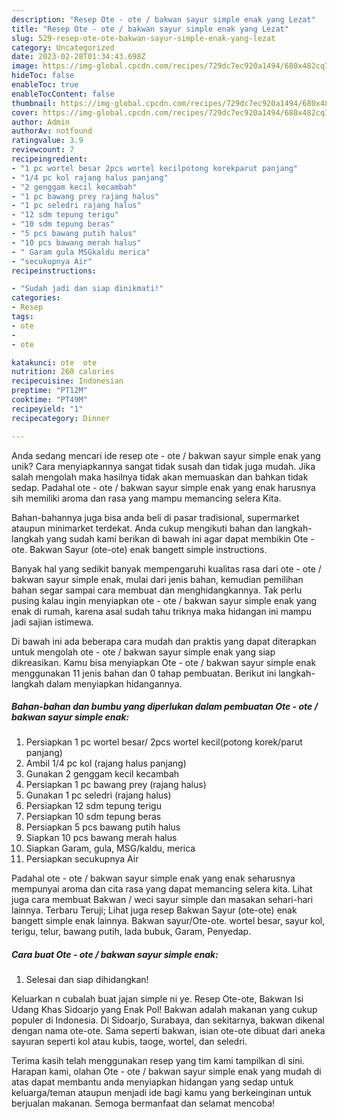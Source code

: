 ```yaml
---
description: "Resep Ote - ote / bakwan sayur simple enak yang Lezat"
title: "Resep Ote - ote / bakwan sayur simple enak yang Lezat"
slug: 529-resep-ote-ote-bakwan-sayur-simple-enak-yang-lezat
category: Uncategorized
date: 2023-02-28T01:34:43.698Z
image: https://img-global.cpcdn.com/recipes/729dc7ec920a1494/680x482cq70/ote-ote-bakwan-sayur-simple-enak-foto-resep-utama.jpg
hideToc: false
enableToc: true
enableTocContent: false
thumbnail: https://img-global.cpcdn.com/recipes/729dc7ec920a1494/680x482cq70/ote-ote-bakwan-sayur-simple-enak-foto-resep-utama.jpg
cover: https://img-global.cpcdn.com/recipes/729dc7ec920a1494/680x482cq70/ote-ote-bakwan-sayur-simple-enak-foto-resep-utama.jpg
author: Admin
authorAv: notfound
ratingvalue: 3.9
reviewcount: 7
recipeingredient:
- "1 pc wortel besar 2pcs wortel kecilpotong korekparut panjang"
- "1/4 pc kol rajang halus panjang"
- "2 genggam kecil kecambah"
- "1 pc bawang prey rajang halus"
- "1 pc seledri rajang halus"
- "12 sdm tepung terigu"
- "10 sdm tepung beras"
- "5 pcs bawang putih halus"
- "10 pcs bawang merah halus"
- " Garam gula MSGkaldu merica"
- "secukupnya Air"
recipeinstructions:

- "Sudah jadi dan siap dinikmati!"
categories:
- Resep
tags:
- ote
- 
- ote

katakunci: ote  ote 
nutrition: 260 calories
recipecuisine: Indonesian
preptime: "PT12M"
cooktime: "PT49M"
recipeyield: "1"
recipecategory: Dinner

---
```





Anda sedang mencari ide resep ote - ote / bakwan sayur simple enak yang unik? Cara menyiapkannya sangat tidak susah dan tidak juga mudah. Jika salah mengolah maka hasilnya tidak akan memuaskan dan bahkan tidak sedap. Padahal ote - ote / bakwan sayur simple enak yang enak harusnya sih memiliki aroma dan rasa yang mampu memancing selera Kita.





Bahan-bahannya juga bisa anda beli di pasar tradisional, supermarket ataupun minimarket terdekat. Anda cukup mengikuti bahan dan langkah-langkah yang sudah kami berikan di bawah ini agar dapat membikin Ote - ote. Bakwan Sayur (ote-ote) enak bangett simple instructions.

Banyak hal yang sedikit banyak mempengaruhi kualitas rasa dari ote - ote / bakwan sayur simple enak, mulai dari jenis bahan, kemudian pemilihan bahan segar sampai cara membuat dan menghidangkannya. Tak perlu pusing kalau ingin menyiapkan ote - ote / bakwan sayur simple enak yang enak di rumah, karena asal sudah tahu triknya maka hidangan ini mampu jadi sajian istimewa.






Di bawah ini ada beberapa cara mudah dan praktis yang dapat diterapkan untuk mengolah ote - ote / bakwan sayur simple enak yang siap dikreasikan. Kamu bisa menyiapkan Ote - ote / bakwan sayur simple enak menggunakan 11 jenis bahan dan 0 tahap pembuatan. Berikut ini langkah-langkah dalam menyiapkan hidangannya.

<!--inarticleads1-->

##### Bahan-bahan dan bumbu yang diperlukan dalam pembuatan Ote - ote / bakwan sayur simple enak:

1. Persiapkan 1 pc wortel besar/ 2pcs wortel kecil(potong korek/parut panjang)
1. Ambil 1/4 pc kol (rajang halus panjang)
1. Gunakan 2 genggam kecil kecambah
1. Persiapkan 1 pc bawang prey (rajang halus)
1. Gunakan 1 pc seledri (rajang halus)
1. Persiapkan 12 sdm tepung terigu
1. Persiapkan 10 sdm tepung beras
1. Persiapkan 5 pcs bawang putih halus
1. Siapkan 10 pcs bawang merah halus
1. Siapkan  Garam, gula, MSG/kaldu, merica
1. Persiapkan secukupnya Air


Padahal ote - ote / bakwan sayur simple enak yang enak seharusnya mempunyai aroma dan cita rasa yang dapat memancing selera kita. Lihat juga cara membuat Bakwan / weci sayur simple dan masakan sehari-hari lainnya. Terbaru Teruji; Lihat juga resep Bakwan Sayur (ote-ote) enak bangett simple enak lainnya. Bakwan sayur/Ote-ote. wortel besar, sayur kol, terigu, telur, bawang putih, lada bubuk, Garam, Penyedap. 

<!--inarticleads2-->

##### Cara buat Ote - ote / bakwan sayur simple enak:


1. Selesai dan siap dihidangkan!

Keluarkan n cubalah buat jajan simple ni ye. Resep Ote-ote, Bakwan Isi Udang Khas Sidoarjo yang Enak Pol! Bakwan adalah makanan yang cukup populer di Indonesia. Di Sidoarjo, Surabaya, dan sekitarnya, bakwan dikenal dengan nama ote-ote. Sama seperti bakwan, isian ote-ote dibuat dari aneka sayuran seperti kol atau kubis, taoge, wortel, dan seledri. 

Terima kasih telah menggunakan resep yang tim kami tampilkan di sini. Harapan kami, olahan Ote - ote / bakwan sayur simple enak yang mudah di atas dapat membantu anda menyiapkan hidangan yang sedap untuk keluarga/teman ataupun menjadi ide bagi kamu yang berkeinginan untuk berjualan makanan. Semoga bermanfaat dan selamat mencoba!
